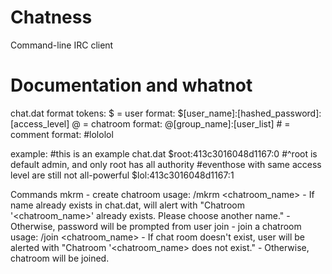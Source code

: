 Chatness
========

Command-line IRC client


Documentation and whatnot
=========================
chat.dat format
  tokens:
    $ = user
        format: $[user_name]:[hashed_password]:[access_level]
    @ = chatroom
        format: @[group_name]:[user_list]
    # = comment
        format: #lololol
  
  example:
    #this is an example chat.dat
    $root:413c3016048d1167:0
    #^root is default admin, and only root has all authority
    #eventhose with same access level are still not all-powerful
    $lol:413c3016048d1167:1
    
Commands
  mkrm - create chatroom
      usage: /mkrm <chatroom_name>
        - If name already exists in chat.dat, will alert with "Chatroom
          '<chatroom_name>' already exists. Please choose another name."
        - Otherwise, password will be prompted from user
  join - join a chatroom
      usage: /join <chatroom_name>
        - If chat room doesn't exist, user will be alerted with "Chatroom
          '<chatroom_name> does not exist."
        - Otherwise, chatroom will be joined.
  
